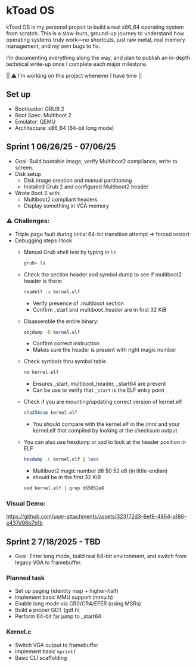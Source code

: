 # kToad OS
kToad OS is my personal project to build a real x86_64 operating system from scratch.
This is a slow-burn, ground-up journey to understand how operating systems truly work—no shortcuts, just raw metal, real memory management, and my own bugs to fix.

I’m documenting everything along the way, and plan to publish an in-depth technical write-up once I complete each major milestone.

|| ⚠️ I’m working on this project whenever I have time ||

## Set up 
- Bootloader: GRUB 2
- Boot Spec: Multiboot 2
- Emulator: QEMU
- Architecture: x86_64 (64-bit long mode)

## Sprint 1 06/26/25 - 07/06/25
- Goal: Build bootable image, verify Multiboot2 compliance, write to screen.
- Disk setup
    - Disk image creation and manual partitioning
    - Installed Grub 2 and configured Multiboot2 header
- Wrote Boot.S with:
    - Multiboot2 compliant headers
    - Display something in VGA memory

### ⚠️ Challenges:
- Triple page fault during initial 64-bit transition attempt => forced restart
- Debugging steps I took
    - Manual Grub shell test by typing in `ls`
        ```sh
        grub> ls
        ```
    - Check the section header and symbol dump to see if multiboot2 header is there:
        ```sh
        readelf -a kernel.elf
        ```
        - Verify presence of .multiboot section
        - Confirm _start and multiboot_header are in first 32 KiB
    - Disassemble the entire binary:
        ```sh
        objdump -D kernel.elf
        ```
        - Confirm correct instruction
        - Makes sure the header is present with right magic number
    - Check symbols thru symbol table
        ```sh 
        nm kernel.elf
        ``` 
        - Ensures _start, multiboot_header, _start64 are present
        - Can be use to verify that `_start` is the ELF entry point
    - Check if you are mounting/updating correct version of kernel.elf
        ```sh
        sha256sum kernel.elf
        ```
        - You should compare with the kernel.elf in the /mnt and your kernel.elf that compiled by looking at the checksum output 
    - You can also use hexdump or xxd to look at the header position in ELF
        ```sh
        hexdump -C kernel.elf | less
        ```

        - Multiboot2 magic number d6 50 52 e8 (in little-endian)
        - should be in the first 32 KiB
        
        ```sh
        xxd kernel.elf | grep d65052e8
        ```
### Visual Demo:


https://github.com/user-attachments/assets/323172d3-8ef8-4864-a186-e437d98b7b1b


## Sprint 2 7/18/2025 - TBD
- Goal: Enter long mode, build real 64-bit environment, and switch from legacy VGA to framebuffer.

### Planned task
- Set up paging (identity map + higher-half)
- Implement basic MMU support (mmu.h)
- Enable long mode via CR0/CR4/EFER (using MSRs)
- Build a proper GDT (gdt.h)
- Perform 64-bit far jump to _start64

### Kernel.c
- Switch VGA output to framebuffer
- Implement basic `kprintf`
- Basic CLI scaffolding

